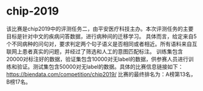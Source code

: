 # chip-2019
该比赛是chip2019中的评测任务二，由平安医疗科技主办。本次评测任务的主要目标是针对中文的疾病问答数据，进行病种间的迁移学习。
具体而言，给定来自5个不同病种的问句对，要求判定两个句子语义是否相同或者相近。所有语料来自互联网上患者真实的问题，并经过了筛选和人工的意图匹配标注。
训练集包含20000对标注好的数据，验证集包含10000对无label的数据，供参赛人员进行训练和验证。测试集包含50000对无label的数据。具体的比赛信息链接如下：https://biendata.com/competition/chip2019/
比赛的最终排名为：A榜第13名，B榜17名。
